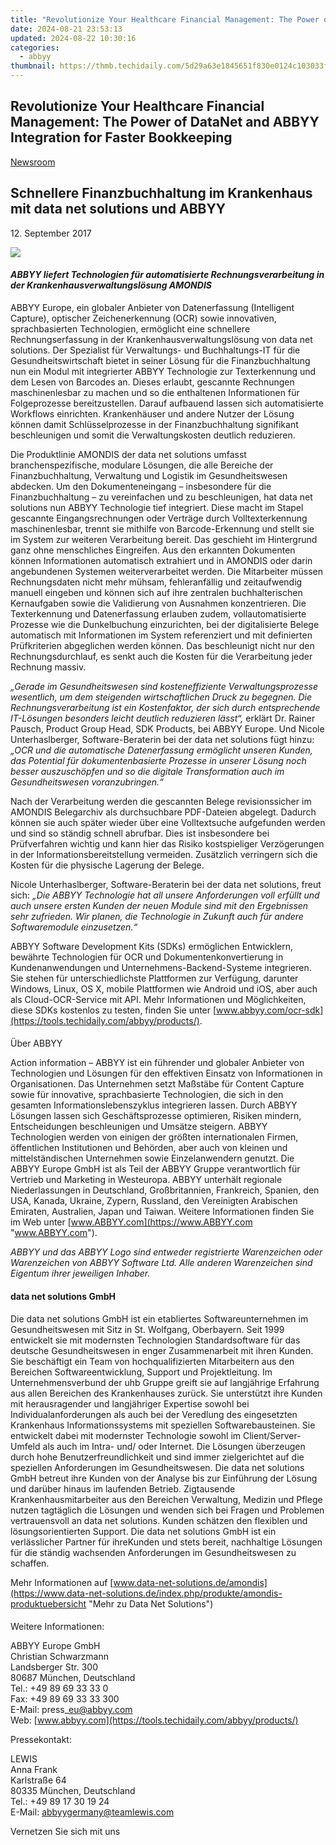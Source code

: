 ```yaml
---
title: "Revolutionize Your Healthcare Financial Management: The Power of DataNet and ABBYY Integration for Faster Bookkeeping"
date: 2024-08-21 23:53:13
updated: 2024-08-22 10:30:16
categories:
  - abbyy
thumbnail: https://thmb.techidaily.com/5d29a63e1845651f830e0124c103033fe9ea8d7a1b11e86673f2ac375d1ce40d.jpeg
---
```


## Revolutionize Your Healthcare Financial Management: The Power of DataNet and ABBYY Integration for Faster Bookkeeping

[Newsroom](https://tools.techidaily.com/abbyy/products/)

## Schnellere Finanzbuchhaltung im Krankenhaus mit data net solutions und ABBYY

12\. September 2017

![](https://content.abbyy.com/-/media/project/abbyy/abbyy/branchtemplates/shutterstock_1272462163_1296-x-729.jpg?h=729&iar=0&w=1296)

#### _ABBYY liefert Technologien für automatisierte Rechnungsverarbeitung in der Krankenhausverwaltungslösung AMONDIS_

ABBYY Europe, ein globaler Anbieter von Datenerfassung (Intelligent Capture), optischer Zeichenerkennung (OCR) sowie innovativen, sprachbasierten Technologien, ermöglicht eine schnellere Rechnungserfassung in der Krankenhausverwaltungslösung von data net solutions. Der Spezialist für Verwaltungs- und Buchhaltungs-IT für die Gesundheitswirtschaft bietet in seiner Lösung für die Finanzbuchhaltung nun ein Modul mit integrierter ABBYY Technologie zur Texterkennung und dem Lesen von Barcodes an. Dieses erlaubt, gescannte Rechnungen maschinenlesbar zu machen und so die enthaltenen Informationen für Folgeprozesse bereitzustellen. Darauf aufbauend lassen sich automatisierte Workflows einrichten. Krankenhäuser und andere Nutzer der Lösung können damit Schlüsselprozesse in der Finanzbuchhaltung signifikant beschleunigen und somit die Verwaltungskosten deutlich reduzieren.

  
Die Produktlinie AMONDIS der data net solutions umfasst branchenspezifische, modulare Lösungen, die alle Bereiche der Finanzbuchhaltung, Verwaltung und Logistik im Gesundheitswesen abdecken. Um den Dokumenteneingang – insbesondere für die Finanzbuchhaltung – zu vereinfachen und zu beschleunigen, hat data net solutions nun ABBYY Technologie tief integriert. Diese macht im Stapel gescannte Eingangsrechnungen oder Verträge durch Volltexterkennung maschinenlesbar, trennt sie mithilfe von Barcode-Erkennung und stellt sie im System zur weiteren Verarbeitung bereit. Das geschieht im Hintergrund ganz ohne menschliches Eingreifen. Aus den erkannten Dokumenten können Informationen automatisch extrahiert und in AMONDIS oder darin angebundenen Systemen weiterverarbeitet werden. Die Mitarbeiter müssen Rechnungsdaten nicht mehr mühsam, fehleranfällig und zeitaufwendig manuell eingeben und können sich auf ihre zentralen buchhalterischen Kernaufgaben sowie die Validierung von Ausnahmen konzentrieren. Die Texterkennung und Datenerfassung erlauben zudem, vollautomatisierte Prozesse wie die Dunkelbuchung einzurichten, bei der digitalisierte Belege automatisch mit Informationen im System referenziert und mit definierten Prüfkriterien abgeglichen werden können. Das beschleunigt nicht nur den Rechnungsdurchlauf, es senkt auch die Kosten für die Verarbeitung jeder Rechnung massiv.

  
_„Gerade im Gesundheitswesen sind kosteneffiziente Verwaltungsprozesse wesentlich, um dem steigenden wirtschaftlichen Druck zu begegnen. Die Rechnungsverarbeitung ist ein Kostenfaktor, der sich durch entsprechende IT-Lösungen besonders leicht deutlich reduzieren lässt“,_ erklärt Dr. Rainer Pausch, Product Group Head, SDK Products, bei ABBYY Europe. Und Nicole Unterhaslberger, Software-Beraterin bei der data net solutions fügt hinzu: _„OCR und die automatische Datenerfassung ermöglicht unseren Kunden, das Potential für dokumentenbasierte Prozesse in unserer Lösung noch besser auszuschöpfen und so die digitale Transformation auch im Gesundheitswesen voranzubringen.“_ 

  
Nach der Verarbeitung werden die gescannten Belege revisionssicher im AMONDIS Belegarchiv als durchsuchbare PDF-Dateien abgelegt. Dadurch können sie auch später wieder über eine Volltextsuche aufgefunden werden und sind so ständig schnell abrufbar. Dies ist insbesondere bei Prüfverfahren wichtig und kann hier das Risiko kostspieliger Verzögerungen in der Informationsbereitstellung vermeiden. Zusätzlich verringern sich die Kosten für die physische Lagerung der Belege.

  
Nicole Unterhaslberger, Software-Beraterin bei der data net solutions, freut sich: _„Die ABBYY Technologie hat all unsere Anforderungen voll erfüllt und auch unsere ersten Kunden der neuen Module sind mit den Ergebnissen sehr zufrieden. Wir planen, die Technologie in Zukunft auch für andere Softwaremodule einzusetzen.“_

  
ABBYY Software Development Kits (SDKs) ermöglichen Entwicklern, bewährte Technologien für OCR und Dokumentenkonvertierung in Kundenanwendungen und Unternehmens-Backend-Systeme integrieren. Sie stehen für unterschiedlichste Plattformen zur Verfügung, darunter Windows, Linux, OS X, mobile Plattformen wie Android und iOS, aber auch als Cloud-OCR-Service mit API. Mehr Informationen und Möglichkeiten, diese SDKs kostenlos zu testen, finden Sie unter [www.abbyy.com/ocr-sdk](https://tools.techidaily.com/abbyy/products/).

####   
Über ABBYY

Action information – ABBYY ist ein führender und globaler Anbieter von Technologien und Lösungen für den effektiven Einsatz von Informationen in Organisationen. Das Unternehmen setzt Maßstäbe für Content Capture sowie für innovative, sprachbasierte Technologien, die sich in den gesamten Informationslebenszyklus integrieren lassen. Durch ABBYY Lösungen lassen sich Geschäftsprozesse optimieren, Risiken mindern, Entscheidungen beschleunigen und Umsätze steigern. ABBYY Technologien werden von einigen der größten internationalen Firmen, öffentlichen Institutionen und Behörden, aber auch von kleinen und mittelständischen Unternehmen sowie Einzelanwendern genutzt. Die ABBYY Europe GmbH ist als Teil der ABBYY Gruppe verantwortlich für Vertrieb und Marketing in Westeuropa. ABBYY unterhält regionale Niederlassungen in Deutschland, Großbritannien, Frankreich, Spanien, den USA, Kanada, Ukraine, Zypern, Russland, den Vereinigten Arabischen Emiraten, Australien, Japan und Taiwan. Weitere Informationen finden Sie im Web unter [www.ABBYY.com](https://www.ABBYY.com "www.ABBYY.com").

_ABBYY und das ABBYY Logo sind entweder registrierte Warenzeichen oder Warenzeichen von ABBYY Software Ltd. Alle anderen Warenzeichen sind Eigentum ihrer jeweiligen Inhaber._

#### data net solutions GmbH

Die data net solutions GmbH ist ein etabliertes Softwareunternehmen im Gesundheitswesen mit Sitz in St. Wolfgang, Oberbayern. Seit 1999 entwickelt sie mit modernsten Technologien Standardsoftware für das deutsche Gesundheitswesen in enger Zusammenarbeit mit ihren Kunden. Sie beschäftigt ein Team von hochqualifizierten Mitarbeitern aus den Bereichen Softwareentwicklung, Support und Projektleitung. Im Unternehmensverbund der uhb Gruppe greift sie auf langjährige Erfahrung aus allen Bereichen des Krankenhauses zurück. Sie unterstützt ihre Kunden mit herausragender und langjähriger Expertise sowohl bei Individualanforderungen als auch bei der Veredlung des eingesetzten Krankenhaus Informationssystems mit speziellen Softwarebausteinen. Sie entwickelt dabei mit modernster Technologie sowohl im Client/Server-Umfeld als auch im Intra- und/ oder Internet. Die Lösungen überzeugen durch hohe Benutzerfreundlichkeit und sind immer zielgerichtet auf die speziellen Anforderungen im Gesundheitswesen. Die data net solutions GmbH betreut ihre Kunden von der Analyse bis zur Einführung der Lösung und darüber hinaus im laufenden Betrieb. Zigtausende Krankenhausmitarbeiter aus den Bereichen Verwaltung, Medizin und Pflege nutzen tagtäglich die Lösungen und wenden sich bei Fragen und Problemen vertrauensvoll an data net solutions. Kunden schätzen den flexiblen und lösungsorientierten Support. Die data net solutions GmbH ist ein verlässlicher Partner für ihreKunden und stets bereit, nachhaltige Lösungen für die ständig wachsenden Anforderungen im Gesundheitswesen zu schaffen.  
  
Mehr Informationen auf [www.data-net-solutions.de/amondis](https://www.data-net-solutions.de/index.php/produkte/amondis-produktuebersicht "Mehr zu Data Net Solutions")

####   
Weitere Informationen:

ABBYY Europe GmbH  
Christian Schwarzmann  
Landsberger Str. 300   
80687 München, Deutschland   
Tel.: +49 89 69 33 33 0  
Fax: +49 89 69 33 33 300  
E-Mail: press\_eu@abbyy.com  
Web: [www.abbyy.com](https://tools.techidaily.com/abbyy/products/)

Pressekontakt:

LEWIS  
Anna Frank  
Karlstraße 64  
80335 München, Deutschland  
Tel.: +49 89 17 30 19 24  
E-Mail: [abbyygermany@teamlewis.com](https://tools.techidaily.com/abbyy/products/)

Vernetzen Sie sich mit uns

<ins class="adsbygoogle"
     style="display:block"
     data-ad-format="autorelaxed"
     data-ad-client="ca-pub-7571918770474297"
     data-ad-slot="1223367746"></ins>



<ins class="adsbygoogle"
     style="display:block"
     data-ad-client="ca-pub-7571918770474297"
     data-ad-slot="8358498916"
     data-ad-format="auto"
     data-full-width-responsive="true"></ins>
